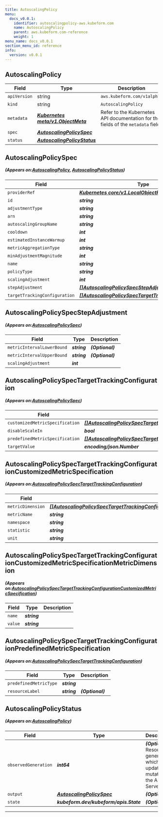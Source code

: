 ```yaml
---
title: AutoscalingPolicy
menu:
  docs_v0.0.1:
    identifier: autoscalingpolicy-aws.kubeform.com
    name: AutoscalingPolicy
    parent: aws.kubeform.com-reference
    weight: 1
menu_name: docs_v0.0.1
section_menu_id: reference
info:
  version: v0.0.1
---
```


## AutoscalingPolicy
| Field | Type | Description |
| ------ | ----- | ----------- |
| `apiVersion` | string | `aws.kubeform.com/v1alpha1` |
|    `kind` | string | `AutoscalingPolicy` |
| `metadata` | ***[Kubernetes meta/v1.ObjectMeta](https://kubernetes.io/docs/reference/generated/kubernetes-api/v1.13/#objectmeta-v1-meta)***|Refer to the Kubernetes API documentation for the fields of the `metadata` field.|
| `spec` | ***[AutoscalingPolicySpec](#AutoscalingPolicySpec)***||
| `status` | ***[AutoscalingPolicyStatus](#AutoscalingPolicyStatus)***||
## AutoscalingPolicySpec
##### (Appears on:[AutoscalingPolicy](#AutoscalingPolicy), [AutoscalingPolicyStatus](#AutoscalingPolicyStatus))
| Field | Type | Description |
| ------ | ----- | ----------- |
| `providerRef` | ***[Kubernetes core/v1.LocalObjectReference](https://kubernetes.io/docs/reference/generated/kubernetes-api/v1.13/#localobjectreference-v1-core)***||
| `id` | ***string***||
| `adjustmentType` | ***string***| ***(Optional)*** |
| `arn` | ***string***| ***(Optional)*** |
| `autoscalingGroupName` | ***string***||
| `cooldown` | ***int***| ***(Optional)*** |
| `estimatedInstanceWarmup` | ***int***| ***(Optional)*** |
| `metricAggregationType` | ***string***| ***(Optional)*** |
| `minAdjustmentMagnitude` | ***int***| ***(Optional)*** |
| `name` | ***string***||
| `policyType` | ***string***| ***(Optional)*** |
| `scalingAdjustment` | ***int***| ***(Optional)*** |
| `stepAdjustment` | ***[[]AutoscalingPolicySpecStepAdjustment](#AutoscalingPolicySpecStepAdjustment)***| ***(Optional)*** |
| `targetTrackingConfiguration` | ***[[]AutoscalingPolicySpecTargetTrackingConfiguration](#AutoscalingPolicySpecTargetTrackingConfiguration)***| ***(Optional)*** |
## AutoscalingPolicySpecStepAdjustment
##### (Appears on:[AutoscalingPolicySpec](#AutoscalingPolicySpec))
| Field | Type | Description |
| ------ | ----- | ----------- |
| `metricIntervalLowerBound` | ***string***| ***(Optional)*** |
| `metricIntervalUpperBound` | ***string***| ***(Optional)*** |
| `scalingAdjustment` | ***int***||
## AutoscalingPolicySpecTargetTrackingConfiguration
##### (Appears on:[AutoscalingPolicySpec](#AutoscalingPolicySpec))
| Field | Type | Description |
| ------ | ----- | ----------- |
| `customizedMetricSpecification` | ***[[]AutoscalingPolicySpecTargetTrackingConfigurationCustomizedMetricSpecification](#AutoscalingPolicySpecTargetTrackingConfigurationCustomizedMetricSpecification)***| ***(Optional)*** |
| `disableScaleIn` | ***bool***| ***(Optional)*** |
| `predefinedMetricSpecification` | ***[[]AutoscalingPolicySpecTargetTrackingConfigurationPredefinedMetricSpecification](#AutoscalingPolicySpecTargetTrackingConfigurationPredefinedMetricSpecification)***| ***(Optional)*** |
| `targetValue` | ***encoding/json.Number***||
## AutoscalingPolicySpecTargetTrackingConfigurationCustomizedMetricSpecification
##### (Appears on:[AutoscalingPolicySpecTargetTrackingConfiguration](#AutoscalingPolicySpecTargetTrackingConfiguration))
| Field | Type | Description |
| ------ | ----- | ----------- |
| `metricDimension` | ***[[]AutoscalingPolicySpecTargetTrackingConfigurationCustomizedMetricSpecificationMetricDimension](#AutoscalingPolicySpecTargetTrackingConfigurationCustomizedMetricSpecificationMetricDimension)***| ***(Optional)*** |
| `metricName` | ***string***||
| `namespace` | ***string***||
| `statistic` | ***string***||
| `unit` | ***string***| ***(Optional)*** |
## AutoscalingPolicySpecTargetTrackingConfigurationCustomizedMetricSpecificationMetricDimension
##### (Appears on:[AutoscalingPolicySpecTargetTrackingConfigurationCustomizedMetricSpecification](#AutoscalingPolicySpecTargetTrackingConfigurationCustomizedMetricSpecification))
| Field | Type | Description |
| ------ | ----- | ----------- |
| `name` | ***string***||
| `value` | ***string***||
## AutoscalingPolicySpecTargetTrackingConfigurationPredefinedMetricSpecification
##### (Appears on:[AutoscalingPolicySpecTargetTrackingConfiguration](#AutoscalingPolicySpecTargetTrackingConfiguration))
| Field | Type | Description |
| ------ | ----- | ----------- |
| `predefinedMetricType` | ***string***||
| `resourceLabel` | ***string***| ***(Optional)*** |
## AutoscalingPolicyStatus
##### (Appears on:[AutoscalingPolicy](#AutoscalingPolicy))
| Field | Type | Description |
| ------ | ----- | ----------- |
| `observedGeneration` | ***int64***| ***(Optional)*** Resource generation, which is updated on mutation by the API Server.|
| `output` | ***[AutoscalingPolicySpec](#AutoscalingPolicySpec)***| ***(Optional)*** |
| `state` | ***kubeform.dev/kubeform/apis.State***| ***(Optional)*** |
---
